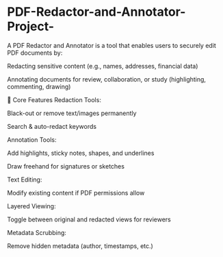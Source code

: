 # PDF-Redactor-and-Annotator-Project-

A PDF Redactor and Annotator is a tool that enables users to securely edit PDF documents by:

Redacting sensitive content (e.g., names, addresses, financial data)

Annotating documents for review, collaboration, or study (highlighting, commenting, drawing)

🔧 Core Features
Redaction Tools:

Black-out or remove text/images permanently

Search & auto-redact keywords

Annotation Tools:

Add highlights, sticky notes, shapes, and underlines

Draw freehand for signatures or sketches

Text Editing:

Modify existing content if PDF permissions allow

Layered Viewing:

Toggle between original and redacted views for reviewers

Metadata Scrubbing:

Remove hidden metadata (author, timestamps, etc.)

